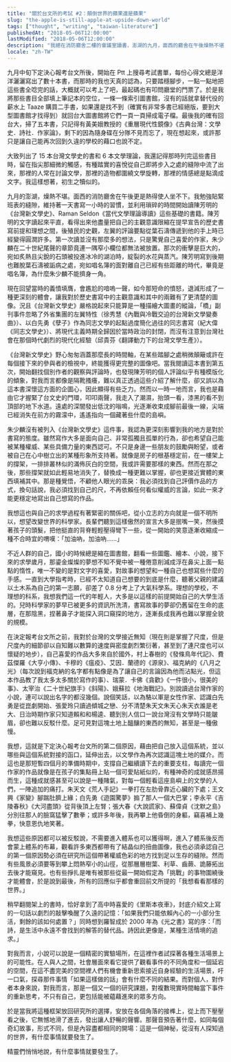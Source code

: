 ```yaml
---
title: "關於台文所的考試 #2：顛倒世界的蘋果還是蘋果"
slug: "the-apple-is-still-apple-at-upside-down-world"
tags: ["thought", "writing", "taiwan-literature"]
publishedAt: "2018-05-06T12:00:00"
lastModified: "2018-05-06T12:00:00"
description: "我總在消防廳舍二樓的會議室讀書，澎湖的九月，面西的廳舍在午後燥熱不堪，在讀著台灣文學史的過程中，我的內心對於寫作的願景被撼動了。"
locale: "zh-TW"
---
```


九月中旬下定決心報考台文所後，開始在 Ptt 上搜尋考試書單，每份心得文總是洋洋灑灑寫出了數十本書，而那時的我也天真的認為，只要踏穩腳步，一點一點地把這些書全唸完的話，大概就可以考上了吧，最起碼也有叩問廳堂的門票了。於是我將那些書目全部填上筆記本的空位，一條一條索引圖書館，沒有的話就拿替代役的薪水上 Taaze 購買二手書，如果還是找不到（確實有非常多書已經絕版，要到大型圖書館才找得到）就回台大圖書館將它們一頁一頁掃成電子檔。最後我的確有回台大，掃了五本書，只記得有黃美娥教授的《重層現代性鏡像》《古典台灣：文學史．詩社．作家論》，剩下的因為隨身碟在分隊不見而忘了，現在想起來，或許那只是讓自己能再次回到久違的學校的藉口也說不定。

大致列出了 15 本台灣文學史的書和 6 本文學理論，我還記得那時列完這些書目時，留在指尖那細微的觸感，有種踏實的喜悅從自己即將步入之處的縫隙中流了出來，那裡的人常在討論文學，那裡的造物都圍繞文學旋轉，那裡的情感總是點滴成文字。我這樣想著，初生之犢似的。

九月的澎湖，燥熱不堪。面西的消防廳舍在午後更是熱得使人坐不下。我勉強貼緊班表的縫隙，維持著一天書寫一小時的習慣，並利用瑣碎的時間開始讀陳芳明的《台灣新文學史》、Raman Seldon《當代文學理論導讀》這些基礎的書籍。陳芳明的文字讀起來平直，看得出來他盡量把自己的主觀意識限縮在提早宣告的歷史書寫前提和理想之間，後殖民的史觀，左翼的評論要點從葉石濤傳遞到他的手上時已經變得圓潤許多。第一次讀並沒有那麼多的想法，只是驚覺自己喜愛的作家，朱少麟在二十世紀尾聲的章節竟連一隅窄小欄位都無法被放置。那次的衝擊是巨大的，宛如炙熱且尖銳的石頭被投進冰冷的湖泊時，綻裂的水花與蒸汽。陳芳明寫到後期也難脫葉石濤被詬病之處，宛如唱名簿的面對離自己已經有些距離的時代，畢竟是唱名簿，為什麼朱少麟不能擠身一角。

現在回望當時的義憤填膺，會尷尬的喑嗚一聲，如今那短命的憤怒，退減形成了一種更深刻的體會，讓我對於歷史書寫中的主觀意識和其中的兩難有了更清楚的圖像。況且《台灣新文學史》嚴格說起來只能算是一種描繪大圖畫的縱論，「橋」副刊事件忽略了外省集團的左翼特性（徐秀慧《內戰與冷戰交迫的台灣新文學變奏曲》）、以白先勇《孽子》作為同志文學的起點過度簡化過往的同志書寫（紀大偉《同志文學史》）、將現代主義時期全歸因於當時政治的封閉，而沒有注意到台灣社會在那個時代劇烈的現代化經驗（邱貴芬《翻譯動力下的台灣文學生產》）。

《台灣新文學史》野心匆匆涵蓋那麼長的時間軸，在某些踏腳之處稍微顛簸或許在每個接下來的參與者的檢視中，終能獲得更完整的圖像吧。當我閱讀這本書到第五次，開始翻找個別作者的觀察與評論時，也發現陳芳明的個人評論似乎有種模版化的傾象，對我而言都像是隔靴搔癢，難以真正透過這些介紹了解什麼，卻又誤以為這本書深懷這方面的企圖心，因此顯得有些乏力。然而以一時一地而言，我也是藉由它才握緊了台文史的門環，叩叩兩聲，我走入了潮濕，抬頭一看，漆黑的看不到頂部的地下水道。遠處的深闇發出低沈的嗡鳴，光逐漸收束成腳前最後一線，尖端已經消失在前方的霧濛中，遙遙指向一個藏著些什麼的島嶼。

朱少麟沒有被列入《台灣新文學史》這件事，我認為更深刻影響到我的地方是對於書寫的態度。雖然寫作大多是面向自己、非常孤獨且孤單的行為，卻也希望自己能被某種權威、某些具備力量的東西認可。不只是身邊一些朋友的鼓勵與盼望，或者被自己在心中樹立出的某種形象所支持著。就像是房子的根基穩定前，在一樓架上的撐架，一排排叢林似的滿佈灰白的空間，我或許需要那樣的東西。然而在那之後，那些撐架就如此輕易地消失了，替換成一種更難以掌握，卻也更接近實體的東西填補其中。那是種覺悟，不顧他人眼光的乖戾：我必須找到自己評價作品的方式，換句話說，我必須找到自己的尺，不再依賴任何看似權威的言論，如此一來才能更穩定地寫出自己想寫的作品。

我想這也與自己的求學過程有著緊密的關係吧，從小立志的方向就是一個不明所以，想望改變世界的科學家。長輩們聽到這樣傲然的宣言大多是抿嘴一笑，然後摸著孩子的頭髮，把他挺直的背脊輕輕壓得彎下一些，從一開始的笑意逐漸收縮成一種不合時宜的喟嘆：「加油吶，加油吶……」

不近人群的自己，國小的時候總是縮在圖書館，翻看一些圖鑑、繪本、小說，接下來的求學歲月，那鎏金燦燦的夢想不知不覺中被一種倦意削減成浮在鼻尖上面一點點的惰性，唯一不變的是對文字的喜愛，對故事的想望和一種自己也想寫些什麼的手感。一直到大學指考時，已經不太知道自己想要的到底是什麼，聽著父親的建議以土木系為自己的第一志願，卻差了 0.8 分考上了大氣科學系。理想的學校，不理想的科系，我想我們這一代的年輕人，大多是以這樣的前提開始自己的大學生活的。兒時科學家的夢早已被更多的資訊所洗清，書寫故事的夢卻仍舊留在生命的底層，在那陰黑，捏著鼻子才能探入洞口窺探的地方，逐漸長成我再也難以掌握全貌的規模。

在決定報考台文所之前，我對於台灣的文學接近無知（現在則是掌握了尺度，但是尺度內的細節卻以自知難以數算的速度與密度劇烈繁衍著，甚至到了連尺度也可以懷疑的地步），自己喜愛的作品大多來自於國外，村上春樹的《發條鳥年代記》、費茲傑羅《大亨小傳》、卡穆的《瘟疫》、艾因．蘭德的《源泉》、福克納的《八月之光》（每次說到福克納的名字都有點像是為了讓自己的言論因為他而沾點光，但這本作品教了我太多太多關於寫作的事）、瑞蒙．卡佛《貪歡》《一件很小，很美的事》、太宰治《二十世紀旗手》《斜陽》、娥蘇拉《地海戰記》。別說讀過台灣作家的小說，連可以說出名字的都沒幾個。說個笑話，以為駱以軍是女性作家、認識白先勇是從崑劇開始、張愛玲只讀過傾城之戀、分不清楚朱天文朱天心朱天衣誰是老大、日治時期作家只知道賴和和楊逵、聽到別人信口一說台灣沒有文學時只能皺眉，卻也難以反駁什麼。足可見對這塊土地上醞釀的東西的無知，甚至是一種傲慢。

我想，這就是下定決心報考台文所的第二個原因，藉由把自己放入這個系統，並以哪些與這個系統對接的函口，延伸出去，以文學作為再次認識這塊土地的媒介。而這也是那短暫四個月的準備時期中，支撐自己繼續讀下去的重要支柱，每讀完一個作家的作品就像是在孩子的集點冊上貼一個可愛貼紙似的，有種神奇的成就感昂揚而生，這種成就感甚至可以說是一種賭氣，對每一個輕看這座島嶼上的文學的人們，一陣追加的痛打。朱天文《荒人手記》一拳打在左肋骨靠近心臟的下處；王文興《家變》腳踹肚臍上緣；白先勇《遊園驚夢》搧了那人一個大巴掌；李永平《吉陵春秋》《大河盡頭》從背後頂上左腎；張大春《大說謊家》、蘇偉貞《沈默之島》分別往那人的臉窩猛擊了數拳；或許多年後，我再攀上他昏倒的身軀，竊喜補上幾拳，快意恩仇地笑著。

我想這些原因都可以被反駁說，不需要進入體系也可以獲得啊，進入了體系後反而會蒙上體系的布幕，觀看許多東西都帶有了結晶似的扭曲圖像，我也必須承認自己的第一個原因勢必須在研究所這個帶著權威色彩的地方找到足以生存的縫隙。然而有些風景必須要等到攀上悶熱窄小的山徑，從那層層樹葉、利草、齒蕨、詭藤拓出去後才能窺見。也有些掙扎是唯有被那些從最一開始假定為「挑戰」的事物圍繞後才能體會，於是說到最後，所有的回應似乎都會重回前文所提的「我想看看那樣的世界。」

稍早翻閱架上的書時，恰好拿到了高中時喜愛的《里斯本夜車》，封底介紹文上寫的一句話以劇烈的敲擊喚醒了久遠的記憶：「如果我們只能依賴內心的一小部分生活，剩餘的該如何處置？」同時想到羅智成於 2000 年為《光之書》寫的序：「而詩，是生活中永遠不會找到的解答的替代品。詩因此更像是，某種生活情境的追求。」

對我而言，小說可以說是一個精密的實驗場所，在這裡作者試探著各種生活場景上的可能性。在人與人之間，社會層面來看它提供了觀看事件的不同角度和一個延宕的空間，在這不盡完美的空間裡人們有機會重新思索接近自身經驗的生活場景，吁一口氣，探尋那件事情「如果這樣做的話」會有什麼不同的結果。而對個人，對作者本身來說，對我而言，那是一個又一個的研究課題，對複數現實時間軸當下事件的重新思考，不只有自己，更包括能被藴藉進來的眾多方向。

於是當我將這種框架放回研究所的選擇，安放在各個角落的接榫上，從上而下壓壓看之後，它無憾地滑了進去，發出讓人舒暢的聲響。那聲音預告著什麼，如同每個奇幻故事，形式不同，但是內容盡都相同的開場：這是一個神秘，從沒有人探知過的世界，有什麼事情就要發生了。

精靈們悄悄地說，有什麼事情就要發生了。
